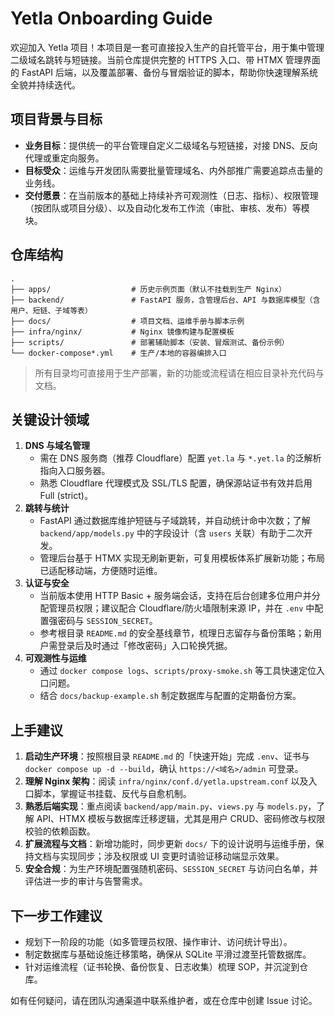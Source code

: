 # Yetla Onboarding Guide

欢迎加入 Yetla 项目！本项目是一套可直接投入生产的自托管平台，用于集中管理二级域名跳转与短链接。当前仓库提供完整的 HTTPS 入口、带 HTMX 管理界面的 FastAPI 后端，以及覆盖部署、备份与冒烟验证的脚本，帮助你快速理解系统全貌并持续迭代。

## 项目背景与目标
- **业务目标**：提供统一的平台管理自定义二级域名与短链接，对接 DNS、反向代理或重定向服务。
- **目标受众**：运维与开发团队需要批量管理域名、内外部推广需要追踪点击量的业务线。
- **交付愿景**：在当前版本的基础上持续补齐可观测性（日志、指标）、权限管理（按团队或项目分级）、以及自动化发布工作流（审批、审核、发布）等模块。

## 仓库结构

```
.
├── apps/                  # 历史示例页面（默认不挂载到生产 Nginx）
├── backend/               # FastAPI 服务，含管理后台、API 与数据库模型（含用户、短链、子域等表）
├── docs/                  # 项目文档、运维手册与脚本示例
├── infra/nginx/           # Nginx 镜像构建与配置模板
├── scripts/               # 部署辅助脚本（安装、冒烟测试、备份示例）
└── docker-compose*.yml    # 生产/本地的容器编排入口
```

> 所有目录均可直接用于生产部署，新的功能或流程请在相应目录补充代码与文档。

## 关键设计领域

1. **DNS 与域名管理**
   - 需在 DNS 服务商（推荐 Cloudflare）配置 `yet.la` 与 `*.yet.la` 的泛解析指向入口服务器。
   - 熟悉 Cloudflare 代理模式及 SSL/TLS 配置，确保源站证书有效并启用 Full (strict)。
2. **跳转与统计**
   - FastAPI 通过数据库维护短链与子域跳转，并自动统计命中次数；了解 `backend/app/models.py` 中的字段设计（含 `users` 关联）有助于二次开发。
   - 管理后台基于 HTMX 实现无刷新更新，可复用模板体系扩展新功能；布局已适配移动端，方便随时运维。
3. **认证与安全**
   - 当前版本使用 HTTP Basic + 服务端会话，支持在后台创建多位用户并分配管理员权限；建议配合 Cloudflare/防火墙限制来源 IP，并在 `.env` 中配置强密码与 `SESSION_SECRET`。
   - 参考根目录 `README.md` 的安全基线章节，梳理日志留存与备份策略；新用户需登录后及时通过「修改密码」入口轮换凭据。
4. **可观测性与运维**
   - 通过 `docker compose logs`、`scripts/proxy-smoke.sh` 等工具快速定位入口问题。
   - 结合 `docs/backup-example.sh` 制定数据库与配置的定期备份方案。

## 上手建议
1. **启动生产环境**：按照根目录 `README.md` 的「快速开始」完成 `.env`、证书与 `docker compose up -d --build`，确认 `https://<域名>/admin` 可登录。
2. **理解 Nginx 架构**：阅读 `infra/nginx/conf.d/yetla.upstream.conf` 以及入口脚本，掌握证书挂载、反代与自愈机制。
3. **熟悉后端实现**：重点阅读 `backend/app/main.py`、`views.py` 与 `models.py`，了解 API、HTMX 模板与数据库迁移逻辑，尤其是用户 CRUD、密码修改与权限校验的依赖函数。
4. **扩展流程与文档**：新增功能时，同步更新 `docs/` 下的设计说明与运维手册，保持文档与实现同步；涉及权限或 UI 变更时请验证移动端显示效果。
5. **安全合规**：为生产环境配置强随机密码、`SESSION_SECRET` 与访问白名单，并评估进一步的审计与告警需求。

## 下一步工作建议
- 规划下一阶段的功能（如多管理员权限、操作审计、访问统计导出）。
- 制定数据库与基础设施迁移策略，确保从 SQLite 平滑过渡至托管数据库。
- 针对运维流程（证书轮换、备份恢复、日志收集）梳理 SOP，并沉淀到仓库。

如有任何疑问，请在团队沟通渠道中联系维护者，或在仓库中创建 Issue 讨论。
